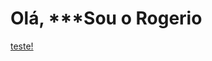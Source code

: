 #    Olá,    ***Sou  o  Rogerio

<!--
**rogers-09/rogers-09** is a ✨ _special_ ✨ repository because its `README.md` (this file) appears on your GitHub profile.

Here are some ideas to get you started:

- 🔭 I’m currently working on ...
- 🌱 I’m currently learning ...
- 👯 I’m looking to collaborate on ...
- 🤔 I’m looking for help with ...
- 💬 Ask me about ...
- 📫 How to reach me: ...
- 😄 Pronouns: ...
- ⚡ Fun fact: ...
-->
[teste!](https://www.google.com/url?sa=i&url=https%3A%2F%2Fwww.contabeis.com.br%2Fartigos%2F6443%2F5-tendencias-de-tecnologia-na-educacao-para-2021%2F&psig=AOvVaw3LGX4q0KfgxlspsL498tvh&ust=1678407632948000&source=images&cd=vfe&ved=0CA0QjRxqFwoTCNjxy8jKzf0CFQAAAAAdAAAAABAD)

